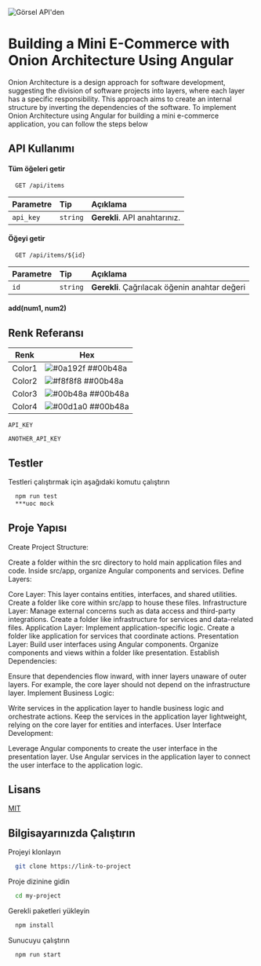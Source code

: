![Görsel API'den](/wwwroot/photo-images/apison.png)

# Building a Mini E-Commerce with Onion Architecture Using Angular


Onion Architecture is a design approach for software development, suggesting the division of software projects into layers, where each layer has a specific responsibility. This approach aims to create an internal structure by inverting the dependencies of the software. To implement Onion Architecture using Angular for building a mini e-commerce application, you can follow the steps below



## API Kullanımı

#### Tüm öğeleri getir

```http
  GET /api/items
```

| Parametre | Tip     | Açıklama                |
| :-------- | :------- | :------------------------- |
| `api_key` | `string` | **Gerekli**. API anahtarınız. |

#### Öğeyi getir

```http
  GET /api/items/${id}
```

| Parametre | Tip     | Açıklama                       |
| :-------- | :------- | :-------------------------------- |
| `id`      | `string` | **Gerekli**. Çağrılacak öğenin anahtar değeri |

#### add(num1, num2)

  ## Renk Referansı

| Renk             | Hex                                                                |
| ----------------- | ------------------------------------------------------------------ |
| Color1 | ![#0a192f](https://via.placeholder.com/10/0a192f?text=+) ##00b48a |
| Color2| ![#f8f8f8](https://via.placeholder.com/10/f8f8f8?text=+) ##00b48a |
| Color3 | ![#00b48a](https://via.placeholder.com/10/00b48a?text=+) ##00b48a |
| Color4 | ![#00d1a0](https://via.placeholder.com/10/00b48a?text=+) ##00b48a | 

`API_KEY`

`ANOTHER_API_KEY`

  
## Testler

Testleri çalıştırmak için aşağıdaki komutu çalıştırın

```bash
  npm run test
  ***uoc mock
```
## Proje Yapısı

Create Project Structure:

Create a folder within the src directory to hold main application files and code.
Inside src/app, organize Angular components and services.
Define Layers:

Core Layer: This layer contains entities, interfaces, and shared utilities. Create a folder like core within src/app to house these files.
Infrastructure Layer: Manage external concerns such as data access and third-party integrations. Create a folder like infrastructure for services and data-related files.
Application Layer: Implement application-specific logic. Create a folder like application for services that coordinate actions.
Presentation Layer: Build user interfaces using Angular components. Organize components and views within a folder like presentation.
Establish Dependencies:

Ensure that dependencies flow inward, with inner layers unaware of outer layers.
For example, the core layer should not depend on the infrastructure layer.
Implement Business Logic:

Write services in the application layer to handle business logic and orchestrate actions.
Keep the services in the application layer lightweight, relying on the core layer for entities and interfaces.
User Interface Development:

Leverage Angular components to create the user interface in the presentation layer.
Use Angular services in the application layer to connect the user interface to the application logic.

  
## Lisans

[MIT](https://choosealicense.com/licenses/mit/)

  


    
## Bilgisayarınızda Çalıştırın

Projeyi klonlayın

```bash
  git clone https://link-to-project
```

Proje dizinine gidin

```bash
  cd my-project
```

Gerekli paketleri yükleyin

```bash
  npm install
```

Sunucuyu çalıştırın

```bash
  npm run start
```

  